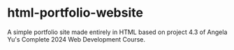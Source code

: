 # html-portfolio-website
A simple portfolio site made entirely in HTML based on project 4.3 of Angela Yu's Complete 2024 Web Development Course.
